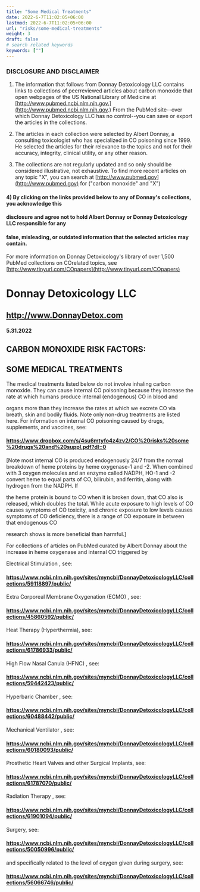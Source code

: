 ```yaml
---
title: "Some Medical Treatments"
date: 2022-6-7T11:02:05+06:00
lastmod: 2022-6-7T11:02:05+06:00
url: "risks/some-medical-treatments"
weight: 3
draft: false
# search related keywords
keywords: [""]
---
```


### DISCLOSURE AND DISCLAIMER 

1) The information that follows from Donnay Detoxicology LLC contains links to collections of peerreviewed articles about carbon monoxide that open webpages of the US National Library of Medicine at [http://www.pubmed.ncbi.nlm.nih.gov.](http://www.pubmed.ncbi.nlm.nih.gov.) From the PubMed site--over which Donnay Detoxicology LLC has no control--you can save or export the articles in the collections. 

2) The articles in each collection were selected by Albert Donnay, a consulting toxicologist who has specialized in CO poisoning since 1999. He selected the articles for their relevance to the topics and not for their accuracy, integrity, clinical utility, or any other reason. 

3) The collections are not regularly updated and so only should be considered illustrative, not exhaustive. To find more recent articles on any topic "X", you can search at [http://www.pubmed.gov](http://www.pubmed.gov) for ("carbon monoxide" and "X") 

#### 4) By clicking on the links provided below to any of Donnay's collections, you acknowledge this 

#### disclosure and agree not to hold Albert Donnay or Donnay Detoxicology LLC responsible for any 

#### false, misleading, or outdated information that the selected articles may contain. 

For more information on Donnay Detoxicology's library of over 1,500 PubMed collections on COrelated topics, see [http://www.tinyurl.com/COpapers](http://www.tinyurl.com/COpapers) 


# Donnay Detoxicology LLC 

## http://www.DonnayDetox.com 

#### 5.31.2022 

## CARBON MONOXIDE RISK FACTORS: 

## SOME MEDICAL TREATMENTS 

The medical treatments listed below do not involve inhaling carbon monoxide. They can cause internal CO poisoning because they increase the rate at which humans produce internal (endogenous) CO in blood and 

organs more than they increase the rates at which we excrete CO via breath, skin and bodily fluids. Note only non-drug treatments are listed here. For information on internal CO poisoning caused by drugs, supplements, and vaccines, see: 

#### https://www.dropbox.com/s/4su6mtyfo4z4zv2/CO%20risks%20some%20drugs%20and%20suppl.pdf?dl=0 

[Note most internal CO is produced endogenously 24/7 from the normal breakdown of heme proteins by heme oxygenase-1 and -2. When combined with 3 oxygen molecules and an enzyme called NADPH, HO-1 and -2 convert heme to equal parts of CO, bilirubin, and ferritin, along with hydrogen from the NADPH. If 

the heme protein is bound to CO when it is broken down, that CO also is released, which doubles the total. While acute exposure to high levels of CO causes symptoms of CO toxicity, and chronic exposure to low levels causes symptoms of CO deficiency, there is a range of CO exposure in between that endogenous CO 

research shows is more beneficial than harmful.] 

For collections of articles on PubMed curated by Albert Donnay about the increase in heme oxygenase and internal CO triggered by 

 Electrical Stimulation , see: 

#### https://www.ncbi.nlm.nih.gov/sites/myncbi/DonnayDetoxicologyLLC/collections/59118897/public/ 

 Extra Corporeal Membrane Oxygenation (ECMO) , see: 

#### https://www.ncbi.nlm.nih.gov/sites/myncbi/DonnayDetoxicologyLLC/collections/45860592/public/ 

 Heat Therapy (Hyperthermia), see: 

#### https://www.ncbi.nlm.nih.gov/sites/myncbi/DonnayDetoxicologyLLC/collections/61786933/public/ 

 High Flow Nasal Canula (HFNC) , see: 

#### https://www.ncbi.nlm.nih.gov/sites/myncbi/DonnayDetoxicologyLLC/collections/59442423/public/ 

 Hyperbaric Chamber , see: 

#### https://www.ncbi.nlm.nih.gov/sites/myncbi/DonnayDetoxicologyLLC/collections/60488442/public/ 

 Mechanical Ventilator , see: 

#### https://www.ncbi.nlm.nih.gov/sites/myncbi/DonnayDetoxicologyLLC/collections/60180093/public/ 

 Prosthetic Heart Valves and other Surgical Implants, see: 

#### https://www.ncbi.nlm.nih.gov/sites/myncbi/DonnayDetoxicologyLLC/collections/61787070/public/ 

 Radiation Therapy , see: 

#### https://www.ncbi.nlm.nih.gov/sites/myncbi/DonnayDetoxicologyLLC/collections/61901094/public/ 

 Surgery, see: 

#### https://www.ncbi.nlm.nih.gov/sites/myncbi/DonnayDetoxicologyLLC/collections/50050996/public/ 

 and specifically related to the level of oxygen given during surgery, see: 

#### https://www.ncbi.nlm.nih.gov/sites/myncbi/DonnayDetoxicologyLLC/collections/56066746/public/ 


